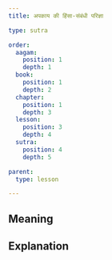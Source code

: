 ```yaml
---
title: अपकाय की हिंसा-संबंधी परिज्ञा

type: sutra

order:
  aagam: 
    position: 1
    depth: 1
  book: 
    position: 1
    depth: 2
  chapter:
    position: 1
    depth: 3
  lesson: 
    position: 3
    depth: 4
  sutra: 
    position: 4
    depth: 5

parent:
  type: lesson

---
```


## Meaning

## Explanation